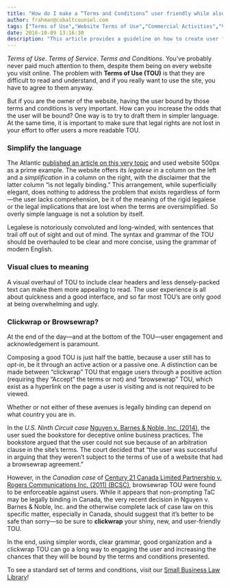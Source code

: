 ```yaml
---
title: "How do I make a “Terms and Conditions” user friendly while also protecting my legal rights?"
author: frahman@cobaltcounsel.com
tags: ["Terms of Use","Website Terms of Use","Commercial Activities","Venturelaw","frahman"]
date: 2016-10-09 13:16:30
description: "This article provides a guideline on how to create user friendly \"Terms and Conditions\", while still protecting legal rights."
---
```


 


*Terms of Use*. *Terms of Service*. *Terms and Conditions*. You’ve probably never paid much attention to them, despite them being on every website you visit online. The problem with **Terms of Use (TOU)** is that they are difficult to read and understand, and if you really want to use the site, you have to agree to them anyway. 

But if you are the owner of the website, having the user bound by those terms and conditions is very important. How can you increase the odds that the user will be bound? One way is to try to draft them in simpler language. At the same time, it is important to make sure that legal rights are not lost in your effort to offer users a more readable TOU.

### Simplify the language

The Atlantic [published an article on this very topic](http://www.theatlantic.com/technology/archive/2012/04/behold-a-terms-of-service-agreement-that-is-actually-user-friendly/255803/) and used website 500px as a prime example. The website offers its *legalese* in a column on the left and a *simplification* in a column on the right, with the disclaimer that the latter column “is not legally binding.” This arrangement, while superficially elegant, does nothing to address the problem that exists regardless of form—the user lacks comprehension, be it of the meaning of the rigid legalese or the legal implications that are lost when the terms are oversimplified. So overly simple language is not a solution by itself.

Legalese is notoriously convoluted and long-winded, with sentences that trail off out of sight and out of mind. The syntax and grammar of the TOU should be overhauled to be clear and more concise, using the grammar of modern English.

### Visual clues to meaning

A visual overhaul of TOU to include clear headers and less densely-packed text can make them more appealing to read. The user experience is all about quickness and a good interface, and so far most TOU’s are only good at being overwhelming and ugly.

### Clickwrap or Browsewrap?

At the end of the day—and at the bottom of the TOU—user engagement and acknowledgement is paramount. 

Composing a good TOU is just half the battle, because a user still has to *opt-in*, be it through an active action or a passive one. A distinction can be made between “clickwrap” TOU that engage users through a positive action (requiring they “Accept” the terms or not) and “browsewrap” TOU, which exist as a hyperlink on the page a user is visiting and is not required to be viewed.

 

Whether or not either of these avenues is legally binding can depend on what country you are in.

In the *U.S. Ninth Circuit case* [Nguyen v. Barnes & Noble, Inc. (2014)](http://blog.clausehound.com/doubt-on-acceptance-of-terms-of-use/), the user sued the bookstore for deceptive online business practices. The bookstore argued that the user could not sue because of an arbitration clause in the site’s terms. The court decided that  “the user was successful in arguing that they weren’t subject to the terms of use of a website that had a browsewrap agreement.”

However, in the *Canadian case* of [Century 21 Canada Limited Partnership v. Rogers Communications Inc. (2011) (BCSC)](http://www.canlii.org/en/bc/bcsc/doc/2011/2011bcsc1196/2011bcsc1196.html?searchUrlHash=AAAAAQAOImJyb3dzZSB3cmFwIiAAAAAAAQ&amp;resultIndex=1), browsewrap TOU were found to be enforceable against users. While it appears that non-prompting TaC may be legally binding in Canada, the very recent decision in Nguyen v. Barnes & Noble, Inc. and the otherwise complete lack of case law on this specific matter, especially in Canada, should suggest that it’s better to be safe than sorry—so be sure to **clickwrap** your shiny, new, and user-friendly TOU.

In the end, using simpler words, clear grammar, good organization and a clickwrap TOU can go a long way to engaging the user and increasing the chances that they will be bound by the terms and conditions presented.

To see a standard set of terms and conditions, visit our [Small Business Law Library](https://www.clausehound.com/documents/)!
